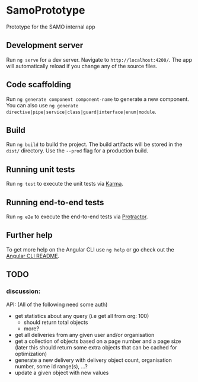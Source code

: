 # SamoPrototype

Prototype for the SAMO internal app

## Development server

Run `ng serve` for a dev server. Navigate to `http://localhost:4200/`. The app will automatically reload if you change any of the source files.

## Code scaffolding

Run `ng generate component component-name` to generate a new component. You can also use `ng generate directive|pipe|service|class|guard|interface|enum|module`.

## Build

Run `ng build` to build the project. The build artifacts will be stored in the `dist/` directory. Use the `--prod` flag for a production build.

## Running unit tests

Run `ng test` to execute the unit tests via [Karma](https://karma-runner.github.io).

## Running end-to-end tests

Run `ng e2e` to execute the end-to-end tests via [Protractor](http://www.protractortest.org/).

## Further help

To get more help on the Angular CLI use `ng help` or go check out the [Angular CLI README](https://github.com/angular/angular-cli/blob/master/README.md).

## TODO

### discussion:
API: (All of the following need some auth)
  * get statistics about any query (i.e get all from org: 100)
    * should return total objects
    * more?
  * get all deliveries from any given user and/or organisation
  * get a collection of objects based on a page number and a page size (later this should return some extra objects that can be cached for optimization) 
  * generate a new delivery with delivery object count, organisation number, some id range(s), ...?
  * update a given object with new values 
